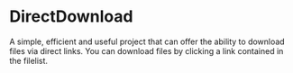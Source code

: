 # DirectDownload
A simple, efficient and useful project that can offer the ability to download files via direct links. You can download files by clicking a link contained in the filelist.
